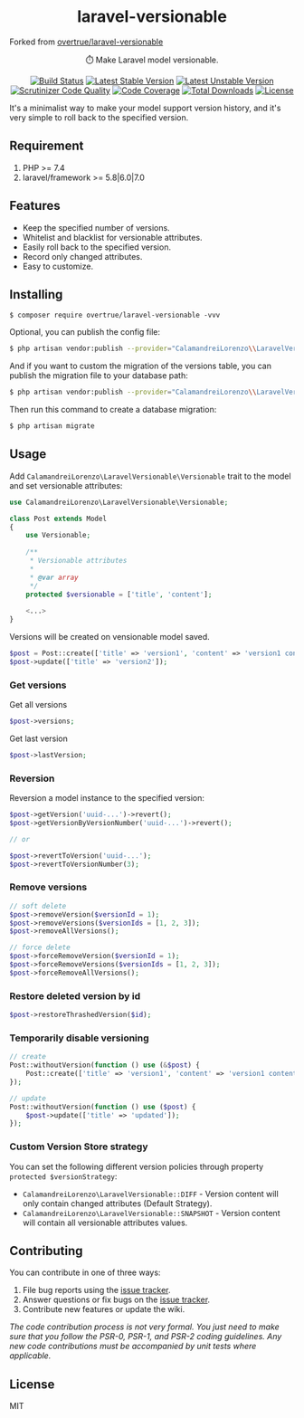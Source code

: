 <h1 align="center"> laravel-versionable </h1>

Forked from [overtrue/laravel-versionable](https://github.com/overtrue/laravel-versionable)

<p align="center"> ⏱️ Make Laravel model versionable.</p>

<p align="center">
<a href="https://github.com/CalamandreiLorenzo/laravel-versionable/actions"><img src="https://github.com/CalamandreiLorenzo/laravel-versionable/workflows/CI/badge.svg" alt="Build Status"></a>
<a href="https://packagist.org/packages/CalamandreiLorenzo/laravel-versionable"><img src="https://poser.pugx.org/calamandrei-lorenzo/laravel-versionable/v/stable.svg" alt="Latest Stable Version"></a>
<a href="https://packagist.org/packages/CalamandreiLorenzo/laravel-versionable"><img src="https://poser.pugx.org/calamandrei-lorenzo/laravel-versionable/v/unstable.svg" alt="Latest Unstable Version"></a>
<a href="https://scrutinizer-ci.com/g/CalamandreiLorenzo/laravel-versionable/?branch=master"><img src="https://scrutinizer-ci.com/g/CalamandreiLorenzo/laravel-versionable/badges/quality-score.png?b=master" alt="Scrutinizer Code Quality"></a>
<a href="https://scrutinizer-ci.com/g/CalamandreiLorenzo/laravel-versionable/?branch=master"><img src="https://scrutinizer-ci.com/g/CalamandreiLorenzo/laravel-versionable/badges/coverage.png?b=master" alt="Code Coverage"></a>
<a href="https://packagist.org/packages/CalamandreiLorenzo/laravel-versionable"><img src="https://poser.pugx.org/calamandrei-lorenzo/laravel-versionable/downloads" alt="Total Downloads"></a>
<a href="https://packagist.org/packages/CalamandreiLorenzo/laravel-versionable"><img src="https://poser.pugx.org/calamandrei-lorenzo/laravel-versionable/license" alt="License"></a>
</p>


It's a minimalist way to make your model support version history, and it's very simple to roll back to the specified version.


## Requirement

 1. PHP >= 7.4
 2. laravel/framework >= 5.8|6.0|7.0

## Features
- Keep the specified number of versions.
- Whitelist and blacklist for versionable attributes.
- Easily roll back to the specified version.
- Record only changed attributes.
- Easy to customize.


## Installing

```shell
$ composer require overtrue/laravel-versionable -vvv
```

Optional, you can publish the config file:

```bash
$ php artisan vendor:publish --provider="CalamandreiLorenzo\\LaravelVersionable\\ServiceProvider" --tag=config
```

And if you want to custom the migration of the versions table, you can publish the migration file to your database path:

```bash
$ php artisan vendor:publish --provider="CalamandreiLorenzo\\LaravelVersionable\\ServiceProvider" --tag=migrations
```

Then run this command to create a database migration:

```bash
$ php artisan migrate
```

## Usage

Add `CalamandreiLorenzo\LaravelVersionable\Versionable` trait to the model and set versionable attributes:

```php
use CalamandreiLorenzo\LaravelVersionable\Versionable;

class Post extends Model
{
    use Versionable;
    
    /**
     * Versionable attributes
     *
     * @var array
     */
    protected $versionable = ['title', 'content'];
    
    <...>
}
```

Versions will be created on vensionable model saved.

```php
$post = Post::create(['title' => 'version1', 'content' => 'version1 content']);
$post->update(['title' => 'version2']);
```

### Get versions

Get all versions

```php
$post->versions;
```

Get last version

```php
$post->lastVersion;
```

### Reversion

Reversion a model instance to the specified version:

```php
$post->getVersion('uuid-...')->revert();
$post->getVersionByVersionNumber('uuid-...')->revert();

// or

$post->revertToVersion('uuid-...');
$post->revertToVersionNumber(3);
```

### Remove versions

```php
// soft delete
$post->removeVersion($versionId = 1);
$post->removeVersions($versionIds = [1, 2, 3]);
$post->removeAllVersions();

// force delete
$post->forceRemoveVersion($versionId = 1);
$post->forceRemoveVersions($versionIds = [1, 2, 3]);
$post->forceRemoveAllVersions();
```

### Restore deleted version by id

```php
$post->restoreThrashedVersion($id);
```


### Temporarily disable versioning

```php
// create
Post::withoutVersion(function () use (&$post) {
    Post::create(['title' => 'version1', 'content' => 'version1 content']);
});

// update
Post::withoutVersion(function () use ($post) {
    $post->update(['title' => 'updated']);
});
```

### Custom Version Store strategy

You can set the following different version policies through property `protected $versionStrategy`:

-  `CalamandreiLorenzo\LaravelVersionable::DIFF` - Version content will only contain changed attributes (Default Strategy).
-  `CalamandreiLorenzo\LaravelVersionable::SNAPSHOT` - Version content will contain all versionable attributes values. 

## Contributing

You can contribute in one of three ways:

1. File bug reports using the [issue tracker](https://github.com/overtrue/laravel-versionable/issues).
2. Answer questions or fix bugs on the [issue tracker](https://github.com/overtrue/laravel-versionable/issues).
3. Contribute new features or update the wiki.

_The code contribution process is not very formal. You just need to make sure that you follow the PSR-0, PSR-1, and PSR-2 coding guidelines. Any new code contributions must be accompanied by unit tests where applicable._

## License

MIT
